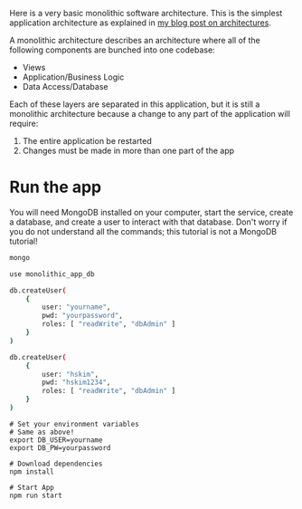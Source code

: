 Here is a very basic monolithic software architecture.  This is the simplest application architecture as explained in [my blog post on architectures](https://zachgoll.github.io/blog/2019/build-production-web-app-part-4/).

A monolithic architecture describes an architecture where all of the following components are bunched into one codebase: 

* Views 
* Application/Business Logic 
* Data Access/Database

Each of these layers are separated in this application, but it is still a monolithic architecture because a change to any part of the application will require: 

1. The entire application be restarted 
2. Changes must be made in more than one part of the app 

# Run the app

You will need MongoDB installed on your computer, start the service, create a database, and create a user to interact with that database.  Don't worry if you do not understand all the commands; this tutorial is not a MongoDB tutorial!

```bash 
mongo

use monolithic_app_db

db.createUser(
    {
        user: "yourname",
        pwd: "yourpassword",
        roles: [ "readWrite", "dbAdmin" ]
    }
)

db.createUser(
    {
        user: "hskim",
        pwd: "hskim1234",
        roles: [ "readWrite", "dbAdmin" ]
    }
)
```

```
# Set your environment variables
# Same as above!
export DB_USER=yourname
export DB_PW=yourpassword

# Download dependencies
npm install

# Start App
npm run start
```